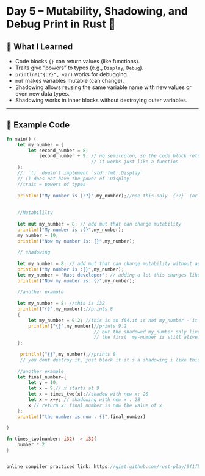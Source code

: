 # Day 5 – Mutability, Shadowing, and Debug Print in Rust 🦀

## 📌 What I Learned
- Code blocks `{}` can return values (like functions).
- Traits give “powers” to types (e.g., `Display`, `Debug`).
- `println!("{:?}", var)` works for debugging.
- `mut` makes variables mutable (can change).
- Shadowing allows reusing the same variable name with new values or even new data types.
- Shadowing works in inner blocks without destroying outer variables.

---

## 📝 Example Code

```rust
fn main() {
    let my_number = {
        let second_number = 8;
            second_number + 9; // no semilcolon, so the code block returns 8+9
                               // it works just like a function
    };
    //: `()` doesn't implement `std::fmt::Display`
    // () does not have the power of 'Display'
    //trait = powers of types
    
    println!("My number is {:?}",my_number);//noe this only  {:?}` (or {:# } pretty-instead my understanding this works as debug
    
    
    //Mutabililty
    
    let mut my_number = 8; // add mut that can change mutability 
    println!("My number is :{}",my_number);
    my_number = 10;  
    println!("Now my number is: {}",my_number);
    
    // shadowing
    
    let my_number = 8; // add mut that can change mutability without adding a let in anpther variable
    println!("My number is :{}",my_number);
    let my_number = "Rust developer"; // adding a let this changes like assigning new vaiable to the same variable able to use another dt like string
    println!("Now my number is: {}",my_number);
    
    //another example
    
    let my_number = 8; //this is i32
    println!("{}",my_number);//prints 8
    {
        let my_number = 9.2; //this is an f64.it is not my_number - it is completely different;
        println!("{}",my_number)//prints 9.2
                                // but the shadowed my_number only lives until here.
                                // the first  my-number is still alive!
    };
    
     println!("{}",my_number);//prints 8
     // you dont destroy it, just block it it s a shadowing i like this line
     
    //another example
    let final_number={
        let y = 10;
        let x = 9;// x starts at 9
        let x = times_two(x);//shadow with new x: 28
        let x = x+y; // shadowing with new x : 28
        x // return x: final_number is now the value of x
    };
    println!("the number is now : {}",final_number)
    
}

fn times_two(number: i32) -> i32{
    number * 2
}


online compiler practiced link: https://gist.github.com/rust-play/9f1fb0efff3cab2fe75e111efbd65394

